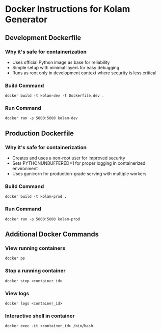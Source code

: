 # Docker Instructions for Kolam Generator

## Development Dockerfile

### Why it's safe for containerization
- Uses official Python image as base for reliability
- Simple setup with minimal layers for easy debugging
- Runs as root only in development context where security is less critical

### Build Command
```
docker build -t kolam-dev -f Dockerfile.dev .
```

### Run Command
```
docker run -p 5000:5000 kolam-dev
```

## Production Dockerfile

### Why it's safe for containerization
- Creates and uses a non-root user for improved security
- Sets PYTHONUNBUFFERED=1 for proper logging in containerized environment
- Uses gunicorn for production-grade serving with multiple workers

### Build Command
```
docker build -t kolam-prod .
```

### Run Command
```
docker run -p 5000:5000 kolam-prod
```

## Additional Docker Commands

### View running containers
```
docker ps
```

### Stop a running container
```
docker stop <container_id>
```

### View logs
```
docker logs <container_id>
```

### Interactive shell in container
```
docker exec -it <container_id> /bin/bash
```